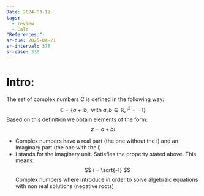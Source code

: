 ```yaml
---
Date: 2024-03-12
tags:
  - review
  - Calc
"References:":
sr-due: 2025-04-21
sr-interval: 378
sr-ease: 330
---
```

# Intro:
The set of complex numbers C is defined in the following way: 
$$
\mathbb{C} = \{a + ib, \text{ with } a, b \in \mathbb{R}, i^2 = -1\}
$$
Based on this definition we obtain elements of the form: 
$$
z = a + bi
$$
+ Complex numbers have a real part (the one without the i) and an imaginary part (the one with the i)
+ i stands for the imaginary unit. Satisfies the property stated above. This means: 
$$
i = \sqrt{-1}
$$
Complex numbers where introduce in order to solve algebraic equations with non real solutions (negative roots)